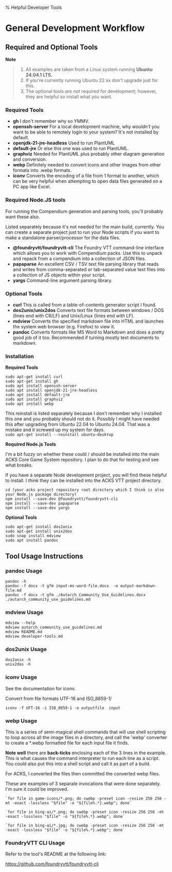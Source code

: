 % Helpful Developer Tools

# General Development Workflow

## Required and Optional Tools

**Note**
> 1. All examples are taken from a Linux system running **Ubuntu 24.04.1 LTS.**
> 2. If you're currently running Ubuntu 22.xx don't upgrade just for this.
> 3. The optional tools *are not* required for development; however, they are helpful so install what you want.

### Required Tools

- **gh** I don't remember why so YMMV.
- **openssh-server** For a local development machine, why *wouldn't* you want to be able to remotely login to your system? It's not installed by default.
- **openjdk-21-jre-headless** Used to run PlantUML
- **default-jre** Or else this one was used to run PlantUML.
- **graphviz** Needed for PlantUML plus probably other diagram generation and conversion.
- **webp** Definitely needed to convert icons and other images from other formats into .webp formats.
- **iconv** Converts the encoding of a file from 1 format to another, which can be very helpful when attempting to open data files generated on a PC app like Excel.

### Required Node.JS tools

For running the Compendium generation and parsing tools, you'll probably want these also.

Listed separately because it's not needed for the main build, currently. You can create a separate project just to run your Node scripts if you want to make a standalone parser/processor for the data files.

- **@foundryvtt/foundryvtt-cli** The Foundry VTT command-line interface which allows you to work with Compendium packs. Use this to unpack and repack from a compendium into a collection of JSON files.
- **papaparse** An excellent CSV / TSV text file parsing library that reads and writes from comma-separated or tab-separated value text files into a collection of JS objects within your script.
- **yargs** Command-line argument parsing library.

### Optional Tools
- **curl** This is called from a table-of-contents generator script I found.
- **dos2unix/unix2dos** Converts text file formats between windows / DOS (lines end with CR/LF) and Unix/Linux (lines end with LF).
- **mdview** Converts the specified markdown file into HTML and launches the system web browser (e.g. Firefox) to view it.
- **pandoc** Converts formats like MS Word to Markdown and does a pretty good job of it too. Recommended if turning mostly text documents to markdown.


### Installation

**Required Tools**

```shell
sudo apt-get install curl
sudo apt-get install gh
sudo apt install openssh-server
sudo apt install openjdk-21-jre-headless
sudo apt install default-jre
sudo apt install graphviz
sudo apt install webp
```

This reinstall is listed separately because I don't remember why I installed this one and you probably should not do it. Possibly I might have needed this after upgrading from Ubuntu 22.04 to Ubuntu 24.04. That was a mistake and it screwed up my system for days.  
`sudo apt-get install --reinstall ubuntu-desktop`


**Required Node.js Tools**

I'm a bit fuzzy on whether these could / should be installed into the main ACKS Core Game System repository. I plan to do that for testing and see what breaks.

If you have a separate Node development project, you will find these helpful to install. I *think* they can be installed into the ACKS VTT project directory.

```shell
cd (your acks project repository root directory which I think is also your Node.js package directory)
npm install --save-dev @foundryvtt/foundryvtt-cli
npm install --save-dev papaparse
npm install --save-dev yargs

```

**Optional Tools**

```shell
sudo apt-get install dos2unix
sudo apt-get install unix2dos
sudo snap install mdview
sudo apt install pandoc
```

## Tool Usage Instructions

### pandoc Usage

```shell
pandoc -h
pandoc -f docx -t gfm input-ms-word-file.docx  -o output-markdown-file.md
pandoc -f docx -t gfm ./Autarch_Community_Use_Guidelines.docx ./autarch_community_use_guidelines.md
```

### mdview Usage

```shell
mdview --help
mdview autarch_community_use_guidelines.md
mdview README.md
mdview developer-tools.md
```

### dos2unix Usage

```shell
dos2unix -h
unix2dos -h
```

### iconv Usage

See the documentation for iconv.

Convert from file formats UTF-16 and ISO_8859-1/
```shell
iconv -f UFT-16 -i ISO_8859-1 -o outputfile  input
```

### webp Usage

This is a series of semi-magical shell commands that will use shell scripting to loop across all the image files in a directory, and call the 'webp' converter to create a *.webp formatted file for each input file it finds.

**Note well** there are **back-ticks** enclosing each of the 3 lines in the example. This is what causes the command interpreter to run each line as a script. You could also put this into a shell script and call it as part of a build.

For ACKS, I converted the files then committed the converted webp files.

These are examples of 3 separate invocations that were done separately. I'm sure it could be improved.

```shell
`for file in game-icons/*.png; do cwebp -preset icon -resize 256 256 -mt -exact -lossless "$file" -o "${file%.*}.webp"; done`

`for file in bing-ai/*.png; do cwebp -preset icon -resize 256 256 -mt -exact -lossless "$file" -o "${file%.*}.webp"; done`

`for file in bing-ai/*.jpg; do cwebp -preset icon -resize 256 256 -mt -exact -lossless "$file" -o "${file%.*}.webp"; done`
```

### FoundryVTT CLI Usage

Refer to the tool's README at the following link:

https://github.com/foundryvtt/foundryvtt-cli


